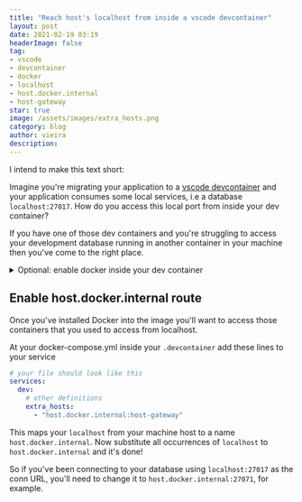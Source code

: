 ```yaml
---
title: "Reach host's localhost from inside a vscode devcontainer"
layout: post
date: 2021-02-19 03:19
headerImage: false
tag:
- vscode
- devcontainer
- docker
- localhost
- host.docker.internal
- host-gateway
star: true
image: /assets/images/extra_hosts.png
category: blog
author: vieira
description: 
---
```



I intend to make this text short: 

Imagine you're migrating your application to a [vscode devcontainer](https://code.visualstudio.com/docs/remote/containers) and your application consumes some local services, i.e a database `localhost:27017`. How do you access this local port from inside your dev container?

If you have one of those dev containers and you're struggling to access your development database running in another container in your machine then you've come to the right place.

<details>
  <summary>Optional: enable docker inside your dev container</summary>


  First of all enable to run dockers from your container: 


  In your docker image install docker, follow the appropriate tutorial for your case:


  - [Enabling docker from docker ](https://github.com/microsoft/vscode-dev-containers/tree/master/containers/docker-from-docker)(devcontainer created from a Dockerfile)
  - [Enabling docker from docker-compose ](https://github.com/microsoft/vscode-dev-containers/tree/master/containers/docker-from-docker)(devcontainer created from docker-compose)

</details>

## Enable host.docker.internal route

Once you've installed Docker into the image you'll want to access those containers that you used to access from localhost.

At your docker-compose.yml inside your `.devcontainer` add these lines to your service

```yaml
# your file should look like this
services:
  dev:
    # other definitions
    extra_hosts: 
      - "host.docker.internal:host-gateway"
```

This maps your `localhost` from your machine host to a name `host.docker.internal`. Now substitute all occurrences of `localhost` to `host.docker.internal` and it's done!

So if you've been connecting to your database using `localhost:27017` as the conn URL, you'll need to change it to `host.docker.internal:27071`, for example.